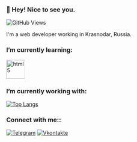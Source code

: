 ### :wave: Hey! Nice to see you.
![GitHub Views](https://komarev.com/ghpvc/?username=siberiashaman&color=blue)

I'm a web developer working in Krasnodar, Russia.

### I’m currently learning:

<img
  src="img/html4.svg"
  alt="html5"
  style="height: 50px; width: 50px; ">



### I’m currently working with:


[![Top Langs](https://github-readme-stats.vercel.app/api/top-langs/?username=siberiashaman&layout=compact)](https://github.com/anuraghazra/github-readme-stats)





### Connect with me::
[![Telegram](https://img.shields.io/badge/-Telegram-090909?style=for-the-badge&logo=telegram&logoColor=27A0D9)](https://t.me/the_cybermania)
[![Vkontakte](https://img.shields.io/badge/-Vkontakte-090909?style=for-the-badge&logo=Vk&logoColor=4F7DB3)](https://vk.com/dshest)


